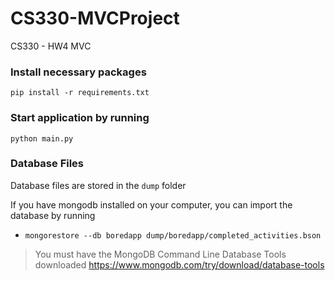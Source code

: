 # CS330-MVCProject
CS330 - HW4 MVC

### Install necessary packages

`pip install -r requirements.txt`

### Start application by running

`python main.py`

### Database Files
Database files are stored in the `dump` folder

If you have mongodb installed on your computer, you can import the database by running

* `mongorestore --db boredapp dump/boredapp/completed_activities.bson`

> You must have the MongoDB Command Line Database Tools downloaded
> https://www.mongodb.com/try/download/database-tools
